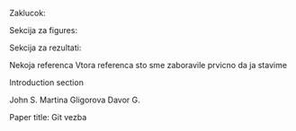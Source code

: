 Zaklucok:

Sekcija za figures:

Sekcija za rezultati:

Nekoja referenca
Vtora referenca sto sme zaboravile prvicno da ja stavime

Introduction section

John S.
Martina Gligorova
Davor G.


Paper title: Git vezba